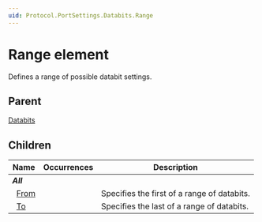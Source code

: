 ```yaml
---
uid: Protocol.PortSettings.Databits.Range
---
```


# Range element

Defines a range of possible databit settings.

## Parent

[Databits](xref:Protocol.PortSettings.Databits)

## Children

|Name|Occurrences|Description|
|--- |--- |--- |
|***All***|||
|&nbsp;&nbsp;[From](xref:Protocol.PortSettings.Databits.Range.From)||Specifies the first of a range of databits.|
|&nbsp;&nbsp;[To](xref:Protocol.PortSettings.Databits.Range.To)||Specifies the last of a range of databits.|
